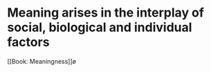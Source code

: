 # Meaning arises in the interplay of social, biological and individual factors

[[Book: Meaningness]]ø

<!-- {BearID:18A72484-4598-4F3D-B34D-5499B5617EF9-864-00000426468FECFB} -->
